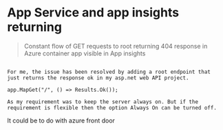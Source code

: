 # App Service and app insights returning

> Constant flow of GET requests to root returning 404 response in Azure container app visible in App insights

```

For me, the issue has been resolved by adding a root endpoint that just returns the response ok in my asp.net web API project.

app.MapGet("/", () => Results.Ok());

As my requirement was to keep the server always on. But if the requirement is flexible then the option Always On can be turned off.

```

It could be to do with azure front door

